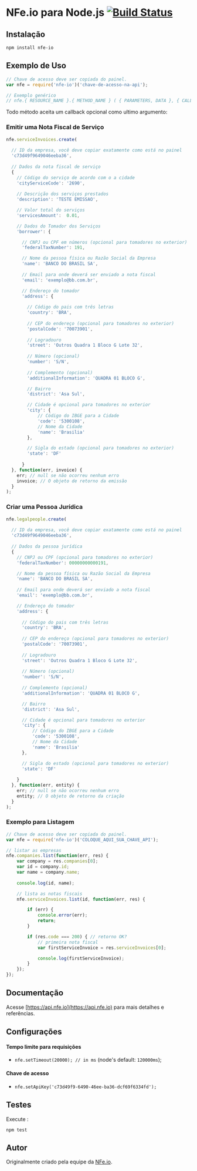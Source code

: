 # NFe.io para Node.js [![Build Status](https://travis-ci.org/nfe/client-nodejs.svg?branch=master)](https://travis-ci.org/nfe/client-nodejs)

## Instalação

`npm install nfe-io`

## Exemplo de Uso
```js
// Chave de acesso deve ser copiada do painel.
var nfe = require('nfe-io')('chave-de-acesso-na-api');

// Exemplo genérico
// nfe.{ RESOURCE_NAME }.{ METHOD_NAME } ( { PARAMETERS, DATA }, { CALLBACK_FUNCTION } )
```
Todo método aceita um callback opcional como ultimo argumento:

### Emitir uma Nota Fiscal de Serviço
```js
nfe.serviceInvoices.create(
  
  // ID da empresa, você deve copiar exatamente como está no painel
  'c73d49f9649046eeba36', 
  
  // Dados da nota fiscal de serviço
  {  
    // Código do serviço de acordo com o a cidade
    'cityServiceCode': '2690',
    
    // Descrição dos serviços prestados
    'description': 'TESTE EMISSAO',  

    // Valor total do serviços
    'servicesAmount':  0.01,

    // Dados do Tomador dos Serviços
    'borrower': {  

      // CNPJ ou CPF em números (opcional para tomadores no exterior)
      'federalTaxNumber': 191,

      // Nome da pessoa física ou Razão Social da Empresa
      'name': 'BANCO DO BRASIL SA',
      
      // Email para onde deverá ser enviado a nota fiscal
      'email': 'exemplo@bb.com.br',

      // Endereço do tomador
      'address': {
      	
      	// Código do pais com três letras
        'country': 'BRA',
        
        // CEP do endereço (opcional para tomadores no exterior)
        'postalCode': '70073901',
         
        // Logradouro
        'street': 'Outros Quadra 1 Bloco G Lote 32',
        
        // Número (opcional)
        'number': 'S/N',
        
        // Complemento (opcional) 
        'additionalInformation': 'QUADRA 01 BLOCO G',

        // Bairro
        'district': 'Asa Sul', 

		// Cidade é opcional para tomadores no exterior
        'city': { 
            // Código do IBGE para a Cidade
            'code': '5300108',
            // Nome da Cidade
            'name': 'Brasilia'
        },

        // Sigla do estado (opcional para tomadores no exterior)
        'state': 'DF'
        
      }
  }, function(err, invoice) {    
    err; // null se não ocorreu nenhum erro
    invoice; // O objeto de retorno da emissão    
  }
);
```

### Criar uma Pessoa Jurídica
```js
nfe.legalpeople.create(
  
  // ID da empresa, você deve copiar exatamente como está no painel
  'c73d49f9649046eeba36',
  
  // Dados da pessoa jurídica
  {
    // CNPJ ou CPF (opcional para tomadores no exterior)
    'federalTaxNumber': 00000000000191,

    // Nome da pessoa física ou Razão Social da Empresa
    'name': 'BANCO DO BRASIL SA',
    
    // Email para onde deverá ser enviado a nota fiscal
    'email': 'exemplo@bb.com.br',

    // Endereço do tomador
    'address': {
      
      // Código do pais com três letras
      'country': 'BRA',
      
      // CEP do endereço (opcional para tomadores no exterior)
      'postalCode': '70073901',
       
      // Logradouro
      'street': 'Outros Quadra 1 Bloco G Lote 32',
      
      // Número (opcional)
      'number': 'S/N',
      
      // Complemento (opcional) 
      'additionalInformation': 'QUADRA 01 BLOCO G',

      // Bairro
      'district': 'Asa Sul', 

      // Cidade é opcional para tomadores no exterior
      'city': { 
          // Código do IBGE para a Cidade
          'code': '5300108',
          // Nome da Cidade
          'name': 'Brasilia'
      },

      // Sigla do estado (opcional para tomadores no exterior)
      'state': 'DF'
      
    }
  }, function(err, entity) {
    err; // null se não ocorreu nenhum erro
    entity; // O objeto de retorno da criação
  }
);
```

### Exemplo para Listagem
```js
// Chave de acesso deve ser copiada do painel.
var nfe = require('nfe-io')('COLOQUE_AQUI_SUA_CHAVE_API');

// listar as empresas
nfe.companies.list(function(err, res) {
    var company = res.companies[0];
    var id = company.id;
    var name = company.name;
        
    console.log(id, name);

    // lista as notas fiscais
    nfe.serviceInvoices.list(id, function(err, res) {

        if (err) {
            console.error(err);
            return;            
        }

        if (res.code === 200) { // retorno OK?
            // primeira nota fiscal
            var firstServiceInvoice = res.serviceInvoices[0];

            console.log(firstServiceInvoice);
        }
    });
});
```

## Documentação

Acesse [https://api.nfe.io](https://api.nfe.io) para mais detalhes e referências.

## Configurações 

#### Tempo limite para requisições
 * `nfe.setTimeout(20000); // in ms` (node's default: `120000ms`);
 
#### Chave de acesso
 * `nfe.setApiKey('c73d49f9-6490-46ee-ba36-dcf69f6334fd');` 

## Testes
Execute :

`npm test`

## Autor

Originalmente criado pela equipe da [NFe.io](https://github.com/nfe).

